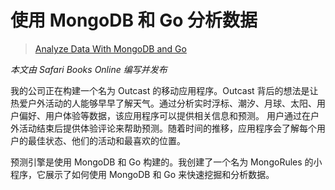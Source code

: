 # 使用 MongoDB 和 Go 分析数据

> [Analyze Data With MongoDB and Go](https://www.ardanlabs.com/blog/2013/07/analyze-data-with-mongodb-and-go.html)


_本文由 Safari Books Online 编写并发布_

我的公司正在构建一个名为 Outcast 的移动应用程序。Outcast 背后的想法是让热爱户外活动的人能够早早了解天气。通过分析实时浮标、潮汐、月球、太阳、用户偏好、用户体验等数据，该应用程序可以提供相关信息和预测。
用户通过在户外活动结束后提供体验评论来帮助预测。随着时间的推移，应用程序会了解每个用户的最佳状态、他们的活动和最喜欢的位置。

预测引擎是使用 MongoDB 和 Go 构建的。我创建了一个名为 MongoRules 的小程序，它展示了如何使用 MongoDB 和 Go 来快速挖掘和分析数据。